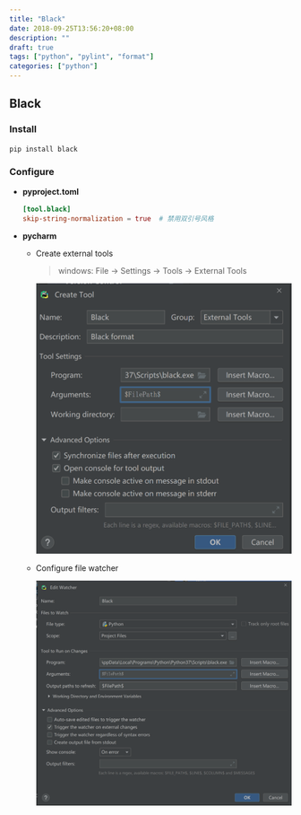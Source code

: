 ```yaml
---
title: "Black"
date: 2018-09-25T13:56:20+08:00
description: ""
draft: true
tags: ["python", "pylint", "format"]
categories: ["python"]
---
```


## Black

### Install

```bash
pip install black
```

### Configure

* **pyproject.toml**

  ```toml
  [tool.black]
  skip-string-normalization = true  # 禁用双引号风格
  ```

* **pycharm**

  * Create external tools

     > windows: File -> Settings -> Tools -> External Tools
  
     ![External Tools](../images/1569419190770.png)
  
  * Configure file watcher
  
     ![File Watcher](../images/1569421391355.png)
